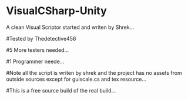# VisualCSharp-Unity

A clean Visual Scriptor started and writen by Shrek...

#Tested by Thedetective456

#5 More testers needed...

#1 Programmer neede...

#Note all the script is writen by shrek and the project has no assets from outside sources except for guiscale.cs and tex resource...

#This is a free source build of the real build...
